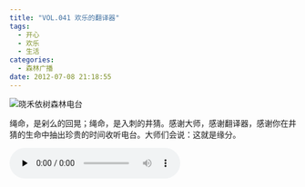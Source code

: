 ```yaml
---
title: "VOL.041 欢乐的翻译器"
tags:
  - 开心
  - 欢乐
  - 生活
categories:
  - 森林广播
date: 2012-07-08 21:18:55
---
```


![晓禾依树森林电台](../../../images/radiocover/radio_041.jpg) 

绳命，是剁么的回晃；绳命，是入刺的井猜。感谢大师，感谢翻译器，感谢你在井猜的生命中抽出珍贵的时间收听电台。大师们会说：这就是缘分。   

<audio id="audio" controls="" preload="none">
  <source id="mp3" src="http://www.coletree.com/radio/coletree_radio_041.mp3">
</audio>